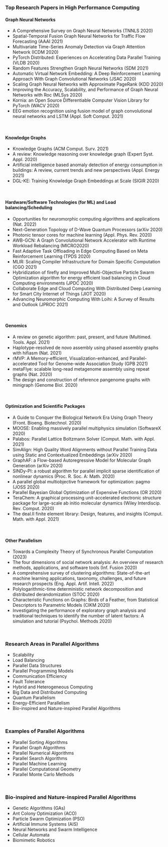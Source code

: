 <!-- | 🧪 [XXX](https://github.com/puzzlef/XXX) | DDD | -->


### Top Research Papers in High Performance Computing

#### Graph Neural Networks

- A Comprehensive Survey on Graph Neural Networks (TNNLS 2020)
- Spatial-Temporal Fusion Graph Neural Networks for Traffic Flow Forecasting (AAAI 2021)
- Multivariate Time-Series Anomaly Detection via Graph Attention Network (ICDM 2020)
- PyTorch Distributed: Experiences on Accelerating Data Parallel Training (VLDB 2020)
- Random Features Strengthen Graph Neural Networks (SDM 2021)
- Automatic Virtual Network Embedding: A Deep Reinforcement Learning Approach With Graph Convolutional Networks (JSAC 2020)
- Scaling Graph Neural Networks with Approximate PageRank (KDD 2020)
- Improving the Accuracy, Scalability, and Performance of Graph Neural Networks with Roc (MLSys 2020)
- Kornia: an Open Source Differentiable Computer Vision Library for PyTorch (WACV 2020)
- EEG emotion recognition using fusion model of graph convolutional neural networks and LSTM (Appl. Soft Comput. 2021)

<br>


#### Knowledge Graphs

- Knowledge Graphs (ACM Comput. Surv. 2021)
- A review: Knowledge reasoning over knowledge graph (Expert Syst. Appl. 2020)
- Artificial intelligence based anomaly detection of energy consumption in buildings: A review, current trends and new perspectives (Appl. Energy 2021)
- DGL-KE: Training Knowledge Graph Embeddings at Scale (SIGIR 2020)

<br>


#### Hardware/Software Technologies (for ML) and Load balancing/Scheduling

- Opportunities for neuromorphic computing algorithms and applications (Nat. 2022)
- Next-Generation Topology of D-Wave Quantum Processors (arXiv 2020)
- Photonic tensor cores for machine learning (Appl. Phys. Rev. 2020)
- AWB-GCN: A Graph Convolutional Network Accelerator with Runtime Workload Rebalancing (MICRO2020)
- Fast Adaptive Task Offloading in Edge Computing Based on Meta Reinforcement Learning (TPDS 2020)
- MLIR: Scaling Compiler Infrastructure for Domain Specific Computation (CGO 2021)
- Hybridization of firefly and Improved Multi-Objective Particle Swarm Optimization algorithm for energy efficient load balancing in Cloud Computing environments (JPDC 2020)
- Collaborate Edge and Cloud Computing With Distributed Deep Learning for Smart City Internet of Things (JIOT 2020)
- Advancing Neuromorphic Computing With Loihi: A Survey of Results and Outlook (JPROC 2021)

<br>


#### Genomics

- A review on genetic algorithm: past, present, and future (Multimed. Tools. Appl. 2021)
- Haplotype-resolved de novo assembly using phased assembly graphs with hifiasm (Nat. 2021)
- rMVP: A Memory-efficient, Visualization-enhanced, and Parallel-accelerated Tool for Genome-wide Association Study (GPB 2021)
- metaFlye: scalable long-read metagenome assembly using repeat graphs (Nat. 2020)
- The design and construction of reference pangenome graphs with minigraph (Genome Biol. 2020)

<br>


#### Optimization and Scientific Packages

- A Guide to Conquer the Biological Network Era Using Graph Theory (Front. Bioeng. Biotechnol. 2020)
- MOOSE: Enabling massively parallel multiphysics simulation (SoftwareX 2020)
- Palabos: Parallel Lattice Boltzmann Solver (Comput. Math. with Appl. 2021)
- SimAlign: High Quality Word Alignments without Parallel Training Data using Static and Contextualized Embeddings (arXiv 2020)
- GraphAF: a Flow-based Autoregressive Model for Molecular Graph Generation (arXiv 2020)
- SINDy-PI: a robust algorithm for parallel implicit sparse identification of nonlinear dynamics (Proc. R. Soc. A: Math. 2020)
- A parallel global multiobjective framework for optimization: pagmo (JOSS 2020)
- Parallel Bayesian Global Optimization of Expensive Functions (OR 2020)
- TeraChem: A graphical processing unit-accelerated electronic structure package for large-scale ab initio molecular dynamics (Wiley Interdiscip. Rev. Comput. 2020)
- The deal.II finite element library: Design, features, and insights (Comput. Math. with Appl. 2021)

<br>


#### Other Parallelism

- Towards a Complexity Theory of Synchronous Parallel Computation (2023)
- The four dimensions of social network analysis: An overview of research methods, applications, and software tools (Inf. Fusion 2020)
- A comprehensive survey of clustering algorithms: State-of-the-art machine learning applications, taxonomy, challenges, and future research prospects (Eng. Appl. Artif. Intell. 2022)
- Polylogarithmic-time deterministic network decomposition and distributed derandomization (STOC 2020)
- Characteristic Functions on Graphs: Birds of a Feather, from Statistical Descriptors to Parametric Models (CIKM 2020)
- Investigating the performance of exploratory graph analysis and traditional techniques to identify the number of latent factors: A simulation and tutorial (Psychol. Methods 2020)

<br>


### Research Areas in Parallel Algorithms

- Scalability
- Load Balancing
- Parallel Data Structures
- Parallel Programming Models
- Communication Efficiency
- Fault Tolerance
- Hybrid and Heterogeneous Computing
- Big Data and Distributed Computing
- Quantum Parallelism
- Energy-Efficient Parallelism
- Bio-inspired and Nature-inspired Parallel Algorithms

<br>


### Examples of Parallel Algorithms

- Parallel Sorting Algorithms
- Parallel Graph Algorithms
- Parallel Numerical Algorithms
- Parallel Search Algorithms
- Parallel Machine Learning
- Parallel Computational Geometry
- Parallel Monte Carlo Methods

<br>


### Bio-inspired and Nature-inspired Parallel Algorithms

- Genetic Algorithms (GAs)
- Ant Colony Optimization (ACO)
- Particle Swarm Optimization (PSO)
- Artificial Immune Systems (AIS)
- Neural Networks and Swarm Intelligence
- Cellular Automata
- Biomimetic Robotics
